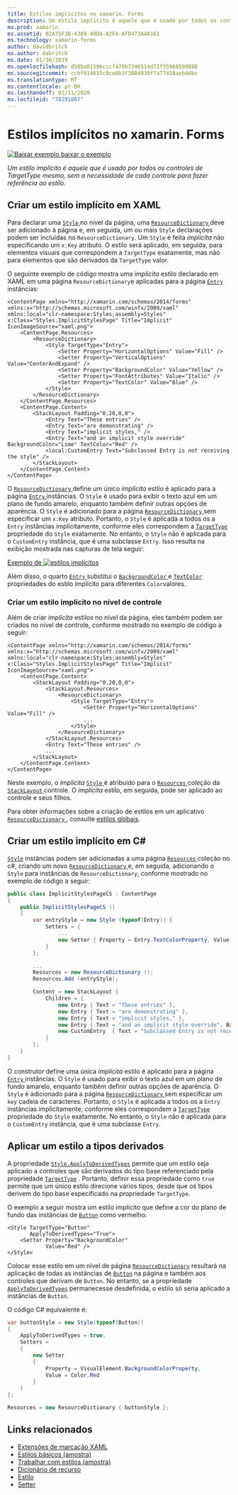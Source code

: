 ```yaml
---
title: Estilos implícitos no xamarin. Forms
description: Um estilo implícito é aquele que é usado por todos os controles de TargetType mesmo, sem a necessidade de cada controle para fazer referência ao estilo.
ms.prod: xamarin
ms.assetid: 02A75F3B-4389-49D4-A2F4-AFD473A4A161
ms.technology: xamarin-forms
author: davidbritch
ms.author: dabritch
ms.date: 01/30/2019
ms.openlocfilehash: d58ba81596cccf470b7246514d71f35968599880
ms.sourcegitcommit: ccbf914615c0ce6b3f308d930f7a77418aeb4dbc
ms.translationtype: MT
ms.contentlocale: pt-BR
ms.lasthandoff: 02/11/2020
ms.locfileid: "78291807"
---
```

# <a name="implicit-styles-in-xamarinforms"></a>Estilos implícitos no xamarin. Forms

[![Baixar exemplo](~/media/shared/download.png) baixar o exemplo](https://docs.microsoft.com/samples/xamarin/xamarin-forms-samples/userinterface-styles-basicstyles)

_Um estilo implícito é aquele que é usado por todos os controles de TargetType mesmo, sem a necessidade de cada controle para fazer referência ao estilo._

## <a name="create-an-implicit-style-in-xaml"></a>Criar um estilo implícito em XAML

Para declarar uma [ `Style` ](xref:Xamarin.Forms.Style) no nível da página, uma [ `ResourceDictionary` ](xref:Xamarin.Forms.ResourceDictionary) deve ser adicionado à página e, em seguida, um ou mais `Style` declarações podem ser incluídas no `ResourceDictionary`. Um `Style` é feita *implícita* não especificando um `x:Key` atributo. O estilo será aplicado, em seguida, para elementos visuais que correspondem a `TargetType` exatamente, mas não para elementos que são derivados da `TargetType` valor.

O seguinte exemplo de código mostra uma *implícita* estilo declarado em XAML em uma página `ResourceDictionary`e aplicadas para a página [ `Entry` ](xref:Xamarin.Forms.Entry) instâncias:

```xaml
<ContentPage xmlns="http://xamarin.com/schemas/2014/forms" xmlns:x="http://schemas.microsoft.com/winfx/2009/xaml" xmlns:local="clr-namespace:Styles;assembly=Styles" x:Class="Styles.ImplicitStylesPage" Title="Implicit" IconImageSource="xaml.png">
    <ContentPage.Resources>
        <ResourceDictionary>
            <Style TargetType="Entry">
                <Setter Property="HorizontalOptions" Value="Fill" />
                <Setter Property="VerticalOptions" Value="CenterAndExpand" />
                <Setter Property="BackgroundColor" Value="Yellow" />
                <Setter Property="FontAttributes" Value="Italic" />
                <Setter Property="TextColor" Value="Blue" />
            </Style>
        </ResourceDictionary>
    </ContentPage.Resources>
    <ContentPage.Content>
        <StackLayout Padding="0,20,0,0">
            <Entry Text="These entries" />
            <Entry Text="are demonstrating" />
            <Entry Text="implicit styles," />
            <Entry Text="and an implicit style override" BackgroundColor="Lime" TextColor="Red" />
            <local:CustomEntry Text="Subclassed Entry is not receiving the style" />
        </StackLayout>
    </ContentPage.Content>
</ContentPage>
```

O [ `ResourceDictionary` ](xref:Xamarin.Forms.ResourceDictionary) define um único *implícita* estilo é aplicado para a página [ `Entry` ](xref:Xamarin.Forms.Entry) instâncias. O `Style` é usado para exibir o texto azul em um plano de fundo amarelo, enquanto também definir outras opções de aparência. O `Style` é adicionado para a página [ `ResourceDictionary` ](xref:Xamarin.Forms.ResourceDictionary) sem especificar um `x:Key` atributo. Portanto, o `Style` é aplicada a todos os a `Entry` instâncias implicitamente, conforme eles correspondem a [ `TargetType` ](xref:Xamarin.Forms.Style.TargetType) propriedade do `Style` exatamente. No entanto, o `Style` não é aplicada para o `CustomEntry` instância, que é uma subclasse `Entry`. Isso resulta na exibição mostrada nas capturas de tela seguir:

[Exemplo de ![estilos implícitos](implicit-images/implicit-styles.png)](implicit-images/implicit-styles-large.png#lightbox)

Além disso, o quarto [ `Entry` ](xref:Xamarin.Forms.Entry) substitui o [ `BackgroundColor` ](xref:Xamarin.Forms.VisualElement.BackgroundColor) e [ `TextColor` ](xref:Xamarin.Forms.InputView.TextColor) propriedades do estilo implícito para diferentes `Color`valores.

### <a name="create-an-implicit-style-at-the-control-level"></a>Criar um estilo implícito no nível de controle

Além de criar *implícita* estilos no nível da página, eles também podem ser criados no nível de controle, conforme mostrado no exemplo de código a seguir:

```xaml
<ContentPage xmlns="http://xamarin.com/schemas/2014/forms" xmlns:x="http://schemas.microsoft.com/winfx/2009/xaml" xmlns:local="clr-namespace:Styles;assembly=Styles" x:Class="Styles.ImplicitStylesPage" Title="Implicit" IconImageSource="xaml.png">
    <ContentPage.Content>
        <StackLayout Padding="0,20,0,0">
            <StackLayout.Resources>
                <ResourceDictionary>
                    <Style TargetType="Entry">
                        <Setter Property="HorizontalOptions" Value="Fill" />
                        ...
                    </Style>
                </ResourceDictionary>
            </StackLayout.Resources>
            <Entry Text="These entries" />
            ...
        </StackLayout>
    </ContentPage.Content>
</ContentPage>
```

Neste exemplo, o *implícita* [ `Style` ](xref:Xamarin.Forms.Style) é atribuído para o [ `Resources` ](xref:Xamarin.Forms.VisualElement.Resources) coleção da [ `StackLayout` ](xref:Xamarin.Forms.StackLayout)controle. O *implícita* estilo, em seguida, pode ser aplicado ao controle e seus filhos.

Para obter informações sobre a criação de estilos em um aplicativo [ `ResourceDictionary` ](xref:Xamarin.Forms.ResourceDictionary), consulte [estilos globais](~/xamarin-forms/user-interface/styles/application.md).

## <a name="create-an-implicit-style-in-c35"></a>Criar um estilo implícito em C&#35;

[`Style`](xref:Xamarin.Forms.Style) instâncias podem ser adicionadas a uma página [ `Resources` ](xref:Xamarin.Forms.VisualElement.Resources) coleção no c#, criando um novo [ `ResourceDictionary` ](xref:Xamarin.Forms.ResourceDictionary)e, em seguida, adicionando o `Style` para instâncias de `ResourceDictionary`, conforme mostrado no exemplo de código a seguir:

```csharp
public class ImplicitStylesPageCS : ContentPage
{
    public ImplicitStylesPageCS ()
    {
        var entryStyle = new Style (typeof(Entry)) {
            Setters = {
                ...
                new Setter { Property = Entry.TextColorProperty, Value = Color.Blue }
            }
        };

        ...
        Resources = new ResourceDictionary ();
        Resources.Add (entryStyle);

        Content = new StackLayout {
            Children = {
                new Entry { Text = "These entries" },
                new Entry { Text = "are demonstrating" },
                new Entry { Text = "implicit styles," },
                new Entry { Text = "and an implicit style override", BackgroundColor = Color.Lime, TextColor = Color.Red },
                new CustomEntry  { Text = "Subclassed Entry is not receiving the style" }
            }
        };
    }
}
```

O construtor define uma única *implícita* estilo é aplicado para a página [ `Entry` ](xref:Xamarin.Forms.Entry) instâncias. O `Style` é usado para exibir o texto azul em um plano de fundo amarelo, enquanto também definir outras opções de aparência. O `Style` é adicionado para a página [ `ResourceDictionary` ](xref:Xamarin.Forms.ResourceDictionary) sem especificar um `key` cadeia de caracteres. Portanto, o `Style` é aplicada a todos os a `Entry` instâncias implicitamente, conforme eles correspondem a [ `TargetType` ](xref:Xamarin.Forms.Style.TargetType) propriedade do `Style` exatamente. No entanto, o `Style` não é aplicada para o `CustomEntry` instância, que é uma subclasse `Entry`.

## <a name="apply-a-style-to-derived-types"></a>Aplicar um estilo a tipos derivados

A propriedade [`Style.ApplyToDerivedTypes`](xref:Xamarin.Forms.Style.ApplyToDerivedTypes) permite que um estilo seja aplicado a controles que são derivados do tipo base referenciado pela propriedade [`TargetType`](xref:Xamarin.Forms.Style.TargetType) . Portanto, definir essa propriedade como `true` permite que um único estilo direcione vários tipos, desde que os tipos derivem do tipo base especificado na propriedade `TargetType`.

O exemplo a seguir mostra um estilo implícito que define a cor do plano de fundo das instâncias de [`Button`](xref:Xamarin.Forms.Button) como vermelho:

```xaml
<Style TargetType="Button"
       ApplyToDerivedTypes="True">
    <Setter Property="BackgroundColor"
            Value="Red" />
</Style>
```

Colocar esse estilo em um nível de página [`ResourceDictionary`](xref:Xamarin.Forms.ResourceDictionary) resultará na aplicação de todas as instâncias de [`Button`](xref:Xamarin.Forms.Button) na página e também aos controles que derivam de `Button`. No entanto, se a propriedade [`ApplyToDerivedTypes`](xref:Xamarin.Forms.Style.ApplyToDerivedTypes) permanecesse desdefinida, o estilo só seria aplicado a instâncias de `Button`.

O código C# equivalente é:

```csharp
var buttonStyle = new Style(typeof(Button))
{
    ApplyToDerivedTypes = true,
    Setters =
    {
        new Setter
        {
            Property = VisualElement.BackgroundColorProperty,
            Value = Color.Red
        }
    }
};

Resources = new ResourceDictionary { buttonStyle };
```

## <a name="related-links"></a>Links relacionados

- [Extensões de marcação XAML](~/xamarin-forms/xaml/xaml-basics/xaml-markup-extensions.md)
- [Estilos básicos (amostra)](https://docs.microsoft.com/samples/xamarin/xamarin-forms-samples/userinterface-styles-basicstyles)
- [Trabalhar com estilos (amostra)](https://docs.microsoft.com/samples/xamarin/xamarin-forms-samples/workingwithstyles)
- [Dicionário de recurso](xref:Xamarin.Forms.ResourceDictionary)
- [Estilo](xref:Xamarin.Forms.Style)
- [Setter](xref:Xamarin.Forms.Setter)

